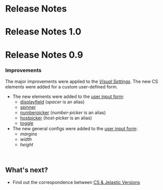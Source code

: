 # Release Notes

# Release Notes 1.0

# Release Notes 0.9

### Improvements                 

The major improvements were applied to the <a href="/1.6/creating-manifest/visual-settings/" target="blank"><em>Visual Settings</em></a>. The new CS elements were added for a custom user-defined form.                       

- The new elements were added to the <a href="/1.6/creating-manifest/visual-settings/" target="blank">user input form</a>:               
    - <a href="/1.6/creating-manifest/visual-settings/#displayfield" target="blank">displayfield</a> (*spacer* is an alias)                   
    - <a href="/1.6/creating-manifest/visual-settings/#spinner" target="blank">spinner</a>               
    - <a href="/1.6/creating-manifest/visual-settings/#numberpicker" target="blank">numberpicker</a> (*number-picker* is an alias)                    
    - <a href="/1.6/creating-manifest/visual-settings/#hostpicker" target="blank">hostpicker</a> (*host-picker* is an alias)                
    - <a href="/1.6/creating-manifest/visual-settings/#toggle" target="blank">toggle</a>                      
- The new general configs were added to the <a href="/1.6/creating-manifest/visual-settings/" target="blank">user input form</a>:                                   
    - *margins*
    - *width*
    - *height*

<br>
<h2> What's next?</h2>    

- Find out the correspondence between <a href="/jelastic-cs-correspondence/" target="_blank">CS & Jelastic Versions</a>             
